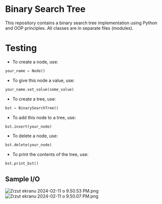 # Binary Search Tree

This repository contains a binary search tree implementation using Python and OOP principles. All classes are in
separate files (modules).

# Testing

* To create a node, use:
```python
your_name = Node()
```
* To give this node a value, use:
```python
your_name.set_value(some_value)
```
* To create a tree, use:
```python
bst = BinarySearchTree()
```
* To add this node to a tree, use:
```python
bst.insert(your_node)
```
* To delete a node, use:
```python
bst.delete(your_node)
```
* To print the contents of the tree, use:
```python
bst.print_bst()
```

## Sample I/O

![Zrzut ekranu 2024-02-11 o 9.50.53 PM.png](..%2F..%2F..%2F..%2Fvar%2Ffolders%2F60%2Fbsgvf2713r55777vh2szpjq40000gn%2FT%2FTemporaryItems%2FNSIRD_screencaptureui_PV3RT9%2FZrzut%20ekranu%202024-02-11%20o%209.50.53%20PM.png)
![Zrzut ekranu 2024-02-11 o 9.50.07 PM.png](..%2F..%2F..%2F..%2Fvar%2Ffolders%2F60%2Fbsgvf2713r55777vh2szpjq40000gn%2FT%2FTemporaryItems%2FNSIRD_screencaptureui_VmSYqe%2FZrzut%20ekranu%202024-02-11%20o%209.50.07%20PM.png)